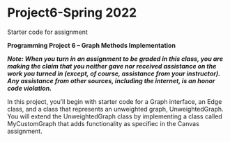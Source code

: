 # Project6-Spring 2022
Starter code for assignment

**Programming Project 6 – Graph Methods Implementation**

**_Note: When you turn in an assignment to be graded in this class, you are making the claim that you neither gave nor received assistance on the work you turned in (except, of course, assistance from your instructor). Any assistance from other sources, including the internet, is an honor code violation._**

In this project, you’ll begin with starter code for a Graph interface, an Edge class, and a class that represents an unweighted graph, UnweightedGraph.  You will extend the UnweightedGraph class by implementing a class called MyCustomGraph that adds functionality as specifiec in the Canvas assignment.
